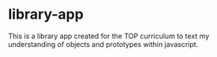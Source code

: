 # library-app


This is a library app created for the TOP curriculum to text my understanding of objects and prototypes within javascript. 